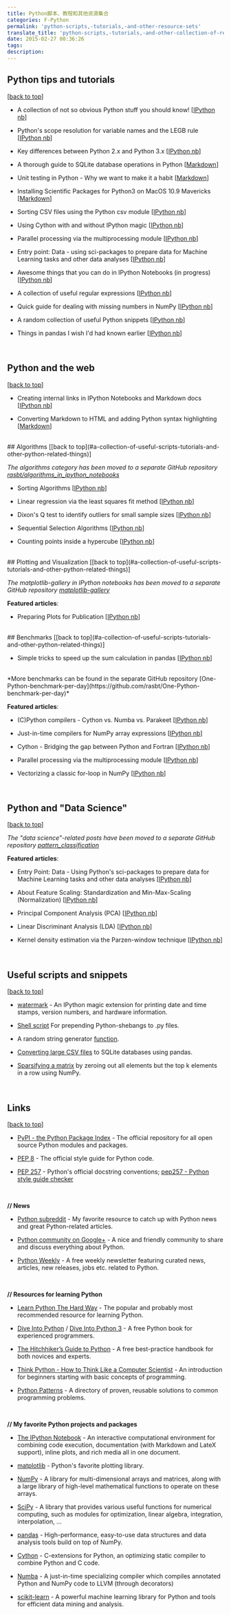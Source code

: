 ```yaml
---
title: Python脚本、教程和其他资源集合
categories: F-Python
permalink: 'python-scripts,-tutorials,-and-other-resource-sets'
translate_title: 'python-scripts,-tutorials,-and-other-collection-of-resources'
date: 2015-02-27 00:36:26
tags:
description:
---
```

## Python tips and tutorials
[[back to top](#a-collection-of-useful-scripts-tutorials-and-other-python-related-things)]

- A collection of not so obvious Python stuff you should know! [[IPython nb](http://nbviewer.ipython.org/github/rasbt/python_reference/blob/master/tutorials/not_so_obvious_python_stuff.ipynb?create=1)]

- Python's scope resolution for variable names and the LEGB rule [[IPython nb](http://nbviewer.ipython.org/github/rasbt/python_reference/blob/master/tutorials/scope_resolution_legb_rule.ipynb?create=1)]

- Key differences between Python 2.x and Python 3.x [[IPython nb](http://nbviewer.ipython.org/github/rasbt/python_reference/blob/master/tutorials/key_differences_between_python_2_and_3.ipynb?create=1)]

- A thorough guide to SQLite database operations in Python [[Markdown](./tutorials/sqlite3_howto/README.md)]  

- Unit testing in Python - Why we want to make it a habit [[Markdown](./tutorials/unit_testing.md)]  

- Installing Scientific Packages for Python3 on MacOS 10.9 Mavericks [[Markdown](./tutorials/installing_scientific_packages.md)]


- Sorting CSV files using the Python csv module [[IPython nb](http://nbviewer.ipython.org/github/rasbt/python_reference/blob/master/tutorials/sorting_csvs.ipynb)]

- Using Cython with and without IPython magic [[IPython nb](http://nbviewer.ipython.org/github/rasbt/python_reference/blob/master/tutorials/running_cython.ipynb)]

- Parallel processing via the multiprocessing module [[IPython nb](http://nbviewer.ipython.org/github/rasbt/python_reference/blob/master/tutorials/multiprocessing_intro.ipynb?create=1)]

- Entry point: Data - using sci-packages to prepare data for Machine Learning tasks and other data analyses [[IPython nb](http://nbviewer.ipython.org/github/rasbt/python_reference/blob/master/tutorials/python_data_entry_point.ipynb?create=1)]

- Awesome things that you can do in IPython Notebooks (in progress) [[IPython nb](http://nbviewer.ipython.org/github/rasbt/python_reference/blob/master/tutorials/awesome_things_ipynb.ipynb)]

- A collection of useful regular expressions [[IPython nb](http://nbviewer.ipython.org/github/rasbt/python_reference/blob/master/tutorials/useful_regex.ipynb)]

- Quick guide for dealing with missing numbers in NumPy [[IPython nb](http://nbviewer.ipython.org/github/rasbt/python_reference/blob/master/tutorials/numpy_nan_quickguide.ipynb)]

- A random collection of useful Python snippets [[IPython nb](http://nbviewer.ipython.org/github/rasbt/python_reference/blob/master/python_patterns/patterns.ipynb)]

- Things in pandas I wish I'd had known earlier [[IPython nb](http://nbviewer.ipython.org/github/rasbt/python_reference/blob/master/tutorials/things_in_pandas.ipynb)]



<br>


##  Python and the web
[[back to top](#a-collection-of-useful-scripts-tutorials-and-other-python-related-things)]

- Creating internal links in IPython Notebooks and Markdown docs [[IPython nb](http://nbviewer.ipython.org/github/rasbt/python_reference/blob/master/tutorials/table_of_contents_ipython.ipynb)]  

- Converting Markdown to HTML and adding Python syntax highlighting [[Markdown](./tutorials/markdown_syntax_highlighting/README.md)] 


<br>
## Algorithms
[[back to top](#a-collection-of-useful-scripts-tutorials-and-other-python-related-things)]

*The algorithms category has been moved to a separate GitHub repository [rasbt/algorithms_in_ipython_notebooks](https://github.com/rasbt/algorithms_in_ipython_notebooks)*



- Sorting Algorithms [[IPython nb](http://nbviewer.ipython.org/github/rasbt/algorithms_in_ipython_notebooks/blob/master/ipython_nbs/sorting/sorting_algorithms.ipynb?create=1)]

- Linear regression via the least squares fit method [[IPython nb](http://nbviewer.ipython.org/github/rasbt/algorithms_in_ipython_notebooks/blob/master/ipython_nbs/statistics/linregr_least_squares_fit.ipynb?create=1)]

- Dixon's Q test to identify outliers for small sample sizes [[IPython nb](http://nbviewer.ipython.org/github/rasbt/algorithms_in_ipython_notebooks/blob/master/ipython_nbs/statistics/dixon_q_test.ipynb?create=1)]

- Sequential Selection Algorithms [[IPython nb](http://nbviewer.ipython.org/github/rasbt/python_reference/blob/master/tutorials/sorting_csvs.ipynb)]

- Counting points inside a hypercube [[IPython nb](http://nbviewer.ipython.org/github/rasbt/algorithms_in_ipython_notebooks/blob/master/ipython_nbs/geometry/points_in_hybercube.ipynb)]

<br>
##  Plotting and Visualization
[[back to top](#a-collection-of-useful-scripts-tutorials-and-other-python-related-things)]

*The matplotlib-gallery in IPython notebooks has been moved to a separate GitHub repository [matplotlib-gallery](https://github.com/rasbt/matplotlib-gallery)*

**Featured articles**:  

- Preparing Plots for Publication [[IPython nb](http://nbviewer.ipython.org/github/rasbt/matplotlib-gallery/blob/master/ipynb/publication.ipynb)]





<br>
##  Benchmarks
[[back to top](#a-collection-of-useful-scripts-tutorials-and-other-python-related-things)]


- Simple tricks to speed up the sum calculation in pandas [[IPython nb](http://nbviewer.ipython.org/github/rasbt/python_reference/blob/master/benchmarks/pandas_sum_tricks.ipynb)]

<br>
*More benchmarks can be found in the separate GitHub repository [One-Python-benchmark-per-day](https://github.com/rasbt/One-Python-benchmark-per-day)*

**Featured articles**:  



- (C)Python compilers - Cython vs. Numba vs. Parakeet [[IPython nb](http://nbviewer.ipython.org/github/rasbt/One-Python-benchmark-per-day/blob/master/ipython_nbs/day4_2_cython_numba_parakeet.ipynb)]

- Just-in-time compilers for NumPy array expressions [[IPython nb](http://nbviewer.ipython.org/github/rasbt/One-Python-benchmark-per-day/blob/master/ipython_nbs/day7_2_jit_numpy.ipynb)]

- Cython - Bridging the gap between Python and Fortran [[IPython nb](http://nbviewer.ipython.org/github/rasbt/One-Python-benchmark-per-day/blob/master/ipython_nbs/day10_fortran_lstsqr.ipynb)]

- Parallel processing via the multiprocessing module [[IPython nb](http://nbviewer.ipython.org/github/rasbt/python_reference/blob/master/tutorials/multiprocessing_intro.ipynb)]

- Vectorizing a classic for-loop in NumPy [[IPython nb](http://nbviewer.ipython.org/github/rasbt/One-Python-benchmark-per-day/blob/master/ipython_nbs/day16_numpy_vectorization.ipynb)]

<br> 


##  Python and "Data Science" 
[[back to top](#a-collection-of-useful-scripts-tutorials-and-other-python-related-things)]

*The "data science"-related posts have been moved to a separate GitHub repository [pattern_classification](https://github.com/rasbt/pattern_classification)*

**Featured articles**:  

- Entry Point: Data - Using Python's sci-packages to prepare data for Machine Learning tasks and other data analyses [[IPython nb](http://nbviewer.ipython.org/github/rasbt/python_reference/blob/master/tutorials/python_data_entry_point.ipynb)]

- About Feature Scaling: Standardization and Min-Max-Scaling (Normalization) [[IPython nb](http://nbviewer.ipython.org/github/rasbt/pattern_classification/blob/master/preprocessing/about_standardization_normalization.ipynb)]

- Principal Component Analysis (PCA) [[IPython nb](http://nbviewer.ipython.org/github/rasbt/pattern_classification/blob/master/dimensionality_reduction/projection/principal_component_analysis.ipynb)]

- Linear Discriminant Analysis (LDA) [[IPython nb](http://nbviewer.ipython.org/github/rasbt/pattern_classification/blob/master/dimensionality_reduction/projection/linear_discriminant_analysis.ipynb)]

- Kernel density estimation via the Parzen-window technique [[IPython nb](http://nbviewer.ipython.org/github/rasbt/pattern_classification/blob/master/parameter_estimation_techniques/parzen_window_technique.ipynb)]


<br>

##  Useful scripts and snippets
[[back to top](#a-collection-of-useful-scripts-tutorials-and-other-python-related-things)]

- [watermark](https://github.com/rasbt/watermark) - An IPython magic extension for printing date and time stamps, version numbers, and hardware information.

- [Shell script](./useful_scripts/prepend_python_shebang.sh) For prepending Python-shebangs to .py files.

- A random string generator [function](./useful_scripts/random_string_generator.py).

- [Converting large CSV files](https://github.com/rasbt/python_reference/blob/master/useful_scripts/large_csv_to_sqlite.py) to SQLite databases using pandas.

- [Sparsifying a matrix](https://github.com/rasbt/python_reference/blob/master/useful_scripts/sparsify_matrix.py) by zeroing out all elements but the top k elements in a row using NumPy.

<br>


##  Links
[[back to top](#a-collection-of-useful-scripts-tutorials-and-other-python-related-things)]



- [PyPI - the Python Package Index](https://pypi.python.org/pypi) - The official repository for all open source Python modules and packages.  

- [PEP 8](https://www.python.org/dev/peps/pep-0008/) - The official style guide for Python code.

- [PEP 257](https://www.python.org/dev/peps/pep-0257/) - Python's official docstring conventions;  [pep257 - Python style guide checker](https://pypi.python.org/pypi/pep257)


<br>

**// News**

- [Python subreddit](http://www.reddit.com/r/Python/) - My favorite resource to catch up with Python news and great Python-related articles.

- [Python community on Google+](https://plus.google.com/communities/103393744324769547228) - A nice and friendly community to share and discuss everything about Python.

- [Python Weekly](http://www.pythonweekly.com) - A free weekly newsletter featuring curated news, articles, new releases, jobs etc. related to Python.


<br>

**// Resources for learning Python**

- [Learn Python The Hard Way](http://learnpythonthehardway.org/book/) - The popular and probably most recommended resource for learning Python.  

- [Dive Into Python](http://www.diveintopython.net) / [Dive Into Python 3](http://getpython3.com/diveintopython3/) - A free Python book for experienced programmers.

- [The Hitchhiker’s Guide to Python](http://docs.python-guide.org/en/latest/) - A free best-practice handbook for both novices and experts.

- [Think Python - How to Think Like a Computer Scientist](http://www.greenteapress.com/thinkpython/) - An introduction for beginners starting with basic concepts of programming.

- [Python Patterns](http://matthiaseisen.com/pp/) -  A directory of proven, reusable solutions to common programming problems.

<br>

**// My favorite Python projects and packages**

- [The IPython Notebook](http://ipython.org/notebook.html) - An interactive computational environment for combining code execution, documentation (with Markdown and LateX support), inline plots, and rich media all in one document.

- [matplotlib](http://matplotlib.org) - Python's favorite plotting library.

- [NumPy](http://www.numpy.org) - A library for multi-dimensional arrays and matrices, along with a large library of high-level mathematical functions to operate on these arrays.

- [SciPy](http://www.scipy.org) - A library that provides various useful functions for numerical computing, such as modules for optimization, linear algebra, integration, interpolation, ...


- [pandas](http://pandas.pydata.org) - High-performance, easy-to-use data structures and data analysis tools build on top of NumPy.

- [Cython](http://cython.org) - C-extensions for Python, an optimizing static compiler to combine Python and C code.

- [Numba](http://numba.pydata.org) - A just-in-time specializing compiler which compiles annotated Python and NumPy code to LLVM (through decorators)

- [scikit-learn](http://scikit-learn.org/stable/) - A powerful machine learning library for Python and tools for efficient data mining and analysis.


